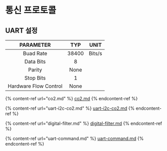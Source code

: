 # 통신 프로토콜

## UART 설정

|       PARAMETER       |  TYP  |  UNIT  |
| :-------------------: | :---: | :----: |
|       Buad Rate       | 38400 | Bits/s |
|       Data Bits       |   8   |        |
|         Parity        |  None |        |
|       Stop Bits       |   1   |        |
| Hardware Flow Control |  None |        |



{% content-ref url="co2.md" %}
[co2.md](co2.md)
{% endcontent-ref %}

{% content-ref url="uart-i2c-co2.md" %}
[uart-i2c-co2.md](uart-i2c-co2.md)
{% endcontent-ref %}

{% content-ref url="digital-filter.md" %}
[digital-filter.md](digital-filter.md)
{% endcontent-ref %}

{% content-ref url="uart-command.md" %}
[uart-command.md](uart-command.md)
{% endcontent-ref %}



